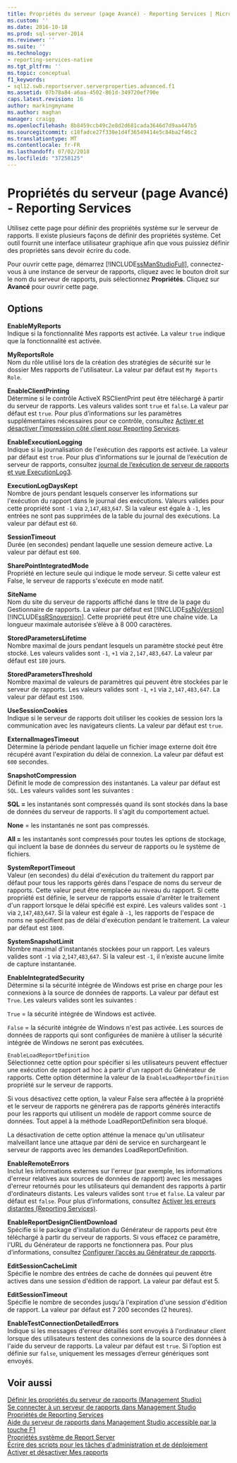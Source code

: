 ```yaml
---
title: Propriétés du serveur (page Avancé) - Reporting Services | Microsoft Docs
ms.custom: ''
ms.date: 2016-10-18
ms.prod: sql-server-2014
ms.reviewer: ''
ms.suite: ''
ms.technology:
- reporting-services-native
ms.tgt_pltfrm: ''
ms.topic: conceptual
f1_keywords:
- sql12.swb.reportserver.serverproperties.advanced.f1
ms.assetid: 07b78a84-a6aa-4502-861d-349720ef790e
caps.latest.revision: 16
author: markingmyname
ms.author: maghan
manager: craigg
ms.openlocfilehash: 8b8459ccb49c2e8d2d681cada3646d7d9aa447b5
ms.sourcegitcommit: c18fadce27f330e1d4f36549414e5c84ba2f46c2
ms.translationtype: MT
ms.contentlocale: fr-FR
ms.lasthandoff: 07/02/2018
ms.locfileid: "37258125"
---
```

# <a name="server-properties-advanced-page---reporting-services"></a>Propriétés du serveur (page Avancé) - Reporting Services
  Utilisez cette page pour définir des propriétés système sur le serveur de rapports. Il existe plusieurs façons de définir des propriétés système. Cet outil fournit une interface utilisateur graphique afin que vous puissiez définir des propriétés sans devoir écrire du code.  
  
 Pour ouvrir cette page, démarrez [!INCLUDE[ssManStudioFull](../../includes/ssmanstudiofull-md.md)], connectez-vous à une instance de serveur de rapports, cliquez avec le bouton droit sur le nom du serveur de rapports, puis sélectionnez **Propriétés**. Cliquez sur **Avancé** pour ouvrir cette page.  
  
## <a name="options"></a>Options  
 **EnableMyReports**  
 Indique si la fonctionnalité Mes rapports est activée. La valeur `true` indique que la fonctionnalité est activée.  
  
 **MyReportsRole**  
 Nom du rôle utilisé lors de la création des stratégies de sécurité sur le dossier Mes rapports de l'utilisateur. La valeur par défaut est `My Reports Role`.  
  
 **EnableClientPrinting**  
 Détermine si le contrôle ActiveX RSClientPrint peut être téléchargé à partir du serveur de rapports. Les valeurs valides sont `true` et `false`. La valeur par défaut est `true`. Pour plus d’informations sur les paramètres supplémentaires nécessaires pour ce contrôle, consultez [Activer et désactiver l’impression côté client pour Reporting Services](../report-server/enable-and-disable-client-side-printing-for-reporting-services.md).  
  
 **EnableExecutionLogging**  
 Indique si la journalisation de l'exécution des rapports est activée. La valeur par défaut est `true`. Pour plus d’informations sur le journal de l’exécution de serveur de rapports, consultez [journal de l’exécution de serveur de rapports et vue ExecutionLog3](../report-server/report-server-executionlog-and-the-executionlog3-view.md).  
  
 **ExecutionLogDaysKept**  
 Nombre de jours pendant lesquels conserver les informations sur l'exécution du rapport dans le journal des exécutions. Valeurs valides pour cette propriété sont `-1` via `2`,`147`,`483`,`647`. Si la valeur est égale à `-1`, les entrées ne sont pas supprimées de la table du journal des exécutions. La valeur par défaut est `60`.  
  
 **SessionTimeout**  
 Durée (en secondes) pendant laquelle une session demeure active. La valeur par défaut est `600`.  
  
 **SharePointIntegratedMode**  
 Propriété en lecture seule qui indique le mode serveur. Si cette valeur est False, le serveur de rapports s'exécute en mode natif.  
  
 **SiteName**  
 Nom du site du serveur de rapports affiché dans le titre de la page du Gestionnaire de rapports. La valeur par défaut est [!INCLUDE[ssNoVersion](../../includes/ssnoversion-md.md)] [!INCLUDE[ssRSnoversion](../../includes/ssrsnoversion-md.md)]. Cette propriété peut être une chaîne vide. La longueur maximale autorisée s’élève à 8 000 caractères.  
  
 **StoredParametersLifetime**  
 Nombre maximal de jours pendant lesquels un paramètre stocké peut être stocké. Les valeurs valides sont `-1`, `+1` via `2,147,483,647`. La valeur par défaut est `180` jours.  
  
 **StoredParametersThreshold**  
 Nombre maximal de valeurs de paramètres qui peuvent être stockées par le serveur de rapports. Les valeurs valides sont `-1`, `+1` via `2,147,483,647`. La valeur par défaut est `1500`.  
  
 **UseSessionCookies**  
 Indique si le serveur de rapports doit utiliser les cookies de session lors la communication avec les navigateurs clients. La valeur par défaut est `true`.  
  
 **ExternalImagesTimeout**  
 Détermine la période pendant laquelle un fichier image externe doit être récupéré avant l'expiration du délai de connexion. La valeur par défaut est `600` secondes.  
  
 **SnapshotCompression**  
 Définit le mode de compression des instantanés. La valeur par défaut est `SQL`. Les valeurs valides sont les suivantes :  
  
 **SQL =** les instantanés sont compressés quand ils sont stockés dans la base de données du serveur de rapports. Il s'agit du comportement actuel.  
  
 **None** = les instantanés ne sont pas compressés.  
  
 **All =** les instantanés sont compressés pour toutes les options de stockage, qui incluent la base de données du serveur de rapports ou le système de fichiers.  
  
 **SystemReportTimeout**  
 Valeur (en secondes) du délai d'exécution du traitement du rapport par défaut pour tous les rapports gérés dans l'espace de noms du serveur de rapports. Cette valeur peut être remplacée au niveau du rapport. Si cette propriété est définie, le serveur de rapports essaie d'arrêter le traitement d'un rapport lorsque le délai spécifié est expiré. Les valeurs valides sont `-1` via `2`,`147`,`483`,`647`. Si la valeur est égale à `-1`, les rapports de l'espace de noms ne spécifient pas de délai d'exécution pendant le traitement. La valeur par défaut est `1800`.  
  
 **SystemSnapshotLimit**  
 Nombre maximal d'instantanés stockées pour un rapport. Les valeurs valides sont `-1` via `2`,`147`,`483`,`647`. Si la valeur est `-1`, il n’existe aucune limite de capture instantanée.  
  
 **EnableIntegratedSecurity**  
 Détermine si la sécurité intégrée de Windows est prise en charge pour les connexions à la source de données de rapports. La valeur par défaut est `True`. Les valeurs valides sont les suivantes :  
  
 `True` = la sécurité intégrée de Windows est activée.  
  
 `False` = la sécurité intégrée de Windows n'est pas activée. Les sources de données de rapports qui sont configurées de manière à utiliser la sécurité intégrée de Windows ne seront pas exécutées.  
  
 `EnableLoadReportDefinition`  
 Sélectionnez cette option pour spécifier si les utilisateurs peuvent effectuer une exécution de rapport ad hoc à partir d'un rapport du Générateur de rapports. Cette option détermine la valeur de la `EnableLoadReportDefinition` propriété sur le serveur de rapports.  
  
 Si vous désactivez cette option, la valeur False sera affectée à la propriété et le serveur de rapports ne générera pas de rapports générés interactifs pour les rapports qui utilisent un modèle de rapport comme source de données. Tout appel à la méthode LoadReportDefinition sera bloqué.  
  
 La désactivation de cette option atténue la menace qu'un utilisateur malveillant lance une attaque par déni de service en surchargeant le serveur de rapports avec les demandes LoadReportDefinition.  
  
 **EnableRemoteErrors**  
 Inclut les informations externes sur l'erreur (par exemple, les informations d'erreur relatives aux sources de données de rapport) avec les messages d'erreur retournés pour les utilisateurs qui demandent des rapports à partir d'ordinateurs distants. Les valeurs valides sont `true` et `false`. La valeur par défaut est `false`. Pour plus d’informations, consultez [Activer les erreurs distantes &#40;Reporting Services&#41;](../report-server/enable-remote-errors-reporting-services.md).  
  
 **EnableReportDesignClientDownload**  
 Spécifie si le package d'installation du Générateur de rapports peut être téléchargé à partir du serveur de rapports. Si vous effacez ce paramètre, l'URL du Générateur de rapports ne fonctionnera pas. Pour plus d’informations, consultez [Configurer l’accès au Générateur de rapports](../report-server/configure-report-builder-access.md).  
  
 **EditSessionCacheLimit**  
 Spécifie le nombre des entrées de cache de données qui peuvent être actives dans une session d'édition de rapport. La valeur par défaut est 5.  
  
 **EditSessionTimeout**  
 Spécifie le nombre de secondes jusqu'à l'expiration d'une session d'édition de rapport. La valeur par défaut est 7 200 secondes (2 heures).  
  
 **EnableTestConnectionDetailedErrors**  
 Indique si les messages d'erreur détaillés sont envoyés à l'ordinateur client lorsque des utilisateurs testent des connexions de la source des données à l'aide du serveur de rapports. La valeur par défaut est `true`. Si l’option est définie sur `false`, uniquement les messages d’erreur génériques sont envoyés.  
  
## <a name="see-also"></a>Voir aussi  
 [Définir les propriétés du serveur de rapports &#40;Management Studio&#41;](set-report-server-properties-management-studio.md)   
 [Se connecter à un serveur de rapports dans Management Studio](connect-to-a-report-server-in-management-studio.md)   
 [Propriétés de Reporting Services](../report-server-web-service/net-framework/reporting-services-properties.md)   
 [Aide du serveur de rapports dans Management Studio accessible par la touche F1](report-server-in-management-studio-f1-help.md)   
 [Propriétés système de Report Server](../report-server-web-service/net-framework/reporting-services-properties-report-server-system-properties.md)   
 [Écrire des scripts pour les tâches d'administration et de déploiement](script-deployment-and-administrative-tasks.md)   
 [Activer et désactiver Mes rapports](../report-server/enable-and-disable-my-reports.md)  
  
  

